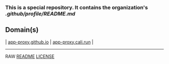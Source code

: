 
### This is a special repository. It contains the organization's _.github/profile/README.md_ 

Domain(s)
-
| <a href="https://app-proxy.github.io/.github/" target="_blank">app-proxy.github.io</a> | <a href="https://app-proxy.cali.run/" target="_blank">app-proxy.cali.run</a> |

---
RAW <a href="https://app-proxy.cali.run/README.md">README</a> <a href="https://app-proxy.cali.run/LICENSE">LICENSE</a>
